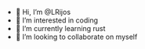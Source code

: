 - 👋 Hi, I’m @LRijos
- 👀 I’m interested in coding
- 🌱 I’m currently learning rust
- 💞️ I’m looking to collaborate on myself

<!---
LRijos/LRijos is a ✨ special ✨ repository because its `README.md` (this file) appears on your GitHub profile.
You can click the Preview link to take a look at your changes.
--->
